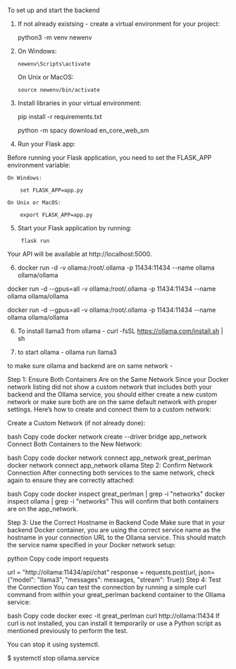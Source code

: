 To set up and start the backend 

1. If not already existsing - create a virtual environment for your project:

     python3 -m venv newenv

2.  On Windows: 

        newenv\Scripts\activate

    On Unix or MacOS: 
    
        source newenv/bin/activate

3. Install libraries in your virtual environment: 

     pip install -r requirements.txt

     python -m spacy download en_core_web_sm


4. Run your Flask app:

Before running your Flask application, you need to set the FLASK_APP environment variable:

    On Windows:

        set FLASK_APP=app.py

    On Unix or MacOS:

        export FLASK_APP=app.py

5. Start your Flask application by running:

        flask run

Your API will be available at http://localhost:5000.


6. docker run -d -v ollama:/root/.ollama -p 11434:11434 --name ollama ollama/ollama

docker run -d --gpus=all -v ollama:/root/.ollama -p 11434:11434 --name ollama ollama/ollama

docker run -d --gpus=all -v ollama:/root/.ollama -p 11434:11434 --name ollama ollama/ollama


6. To install llama3 from ollama - curl -fsSL https://ollama.com/install.sh | sh

7. to start ollama - ollama run llama3


to make sure ollama and backend are on same network - 

Step 1: Ensure Both Containers Are on the Same Network
Since your Docker network listing did not show a custom network that includes both your backend and the Ollama service, you should either create a new custom network or make sure both are on the same default network with proper settings. Here’s how to create and connect them to a custom network:

Create a Custom Network (if not already done):

bash
Copy code
docker network create --driver bridge app_network
Connect Both Containers to the New Network:

bash
Copy code
docker network connect app_network great_perlman
docker network connect app_network ollama
Step 2: Confirm Network Connection
After connecting both services to the same network, check again to ensure they are correctly attached:

bash
Copy code
docker inspect great_perlman | grep -i "networks"
docker inspect ollama | grep -i "networks"
This will confirm that both containers are on the app_network.

Step 3: Use the Correct Hostname in Backend Code
Make sure that in your backend Docker container, you are using the correct service name as the hostname in your connection URL to the Ollama service. This should match the service name specified in your Docker network setup:

python
Copy code
import requests

url = "http://ollama:11434/api/chat"
response = requests.post(url, json={"model": "llama3", "messages": messages, "stream": True})
Step 4: Test the Connection
You can test the connection by running a simple curl command from within your great_perlman backend container to the Ollama service:

bash
Copy code
docker exec -it great_perlman curl http://ollama:11434
If curl is not installed, you can install it temporarily or use a Python script as mentioned previously to perform the test.



 You can stop it using systemctl.

$ systemctl stop ollama.service

